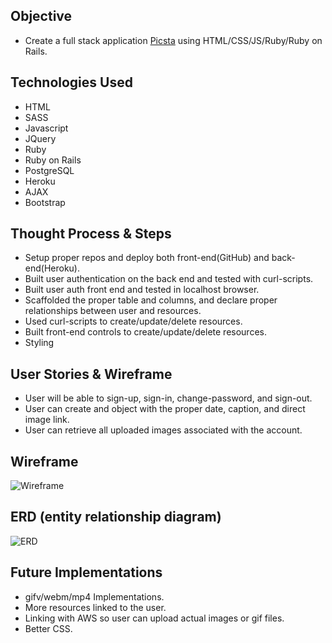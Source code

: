 ## Objective
* Create a full stack application [Picsta](https://peterchang2.github.io/full-stack-front-end-client/) using HTML/CSS/JS/Ruby/Ruby on Rails.

## Technologies Used
* HTML
* SASS
* Javascript
* JQuery
* Ruby
* Ruby on Rails
* PostgreSQL
* Heroku
* AJAX
* Bootstrap

## Thought Process & Steps
* Setup proper repos and deploy both front-end(GitHub) and back-end(Heroku).
* Built user authentication on the back end and tested with curl-scripts.
* Built user auth front end and tested in localhost browser.
* Scaffolded the proper table and columns, and declare proper relationships between user and resources.
* Used curl-scripts to create/update/delete resources.
* Built front-end controls to create/update/delete resources.
* Styling

## User Stories & Wireframe
* User will be able to sign-up, sign-in, change-password, and sign-out.
* User can create and object with the proper date, caption, and direct image link.
* User can retrieve all uploaded images associated with the account.

## Wireframe
![Wireframe](https://i.imgur.com/QjahI1D.jpg?1)

## ERD (entity relationship diagram)
![ERD](https://i.imgur.com/maFeqZF.jpg?2)

## Future Implementations

* gifv/webm/mp4 Implementations.
* More resources linked to the user.
* Linking with AWS so user can upload actual images or gif files.
* Better CSS.
